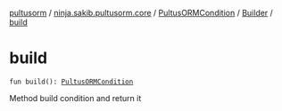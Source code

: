[pultusorm](../../../index.md) / [ninja.sakib.pultusorm.core](../../index.md) / [PultusORMCondition](../index.md) / [Builder](index.md) / [build](.)

# build

`fun build(): `[`PultusORMCondition`](../index.md)

Method build condition and
return it

